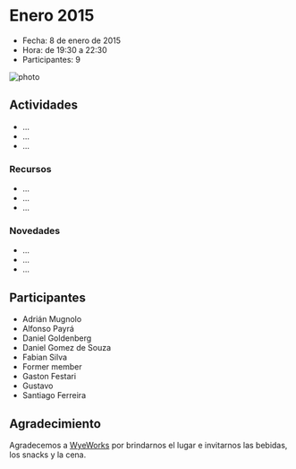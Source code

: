 # Enero 2015

* Fecha: 8 de enero de 2015
* Hora: de 19:30 a 22:30
* Participantes: 9

![photo](./photo.jpg)

## Actividades

* ...
* ...
* ...

### Recursos

* ...
* ...
* ...

### Novedades

* ...
* ...
* ...

## Participantes

* Adrián Mugnolo
* Alfonso Payrá
* Daniel Goldenberg
* Daniel Gomez de Souza
* Fabian Silva
* Former member
* Gaston Festari
* Gustavo
* Santiago Ferreira

## Agradecimiento

Agradecemos a [WyeWorks](http://example.com/) por brindarnos el lugar e invitarnos las bebidas, los snacks y la cena.
